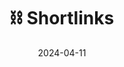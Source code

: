 ---
title: ":chains: Shortlinks"
image: /img/shortlinks.webp
desc: 
    - >-
        Shortlinks is a simple webserver written in JavaScript ran with Bun
        which utilizes HTTP status codes and an SQLite database to redirect
        short urls to longer ones.

    - >-
        It has a REST API which takes POST requests to create these redirects
        with the option of randomly generating the short url, or requesting a
        specific code. Additionally, Shortlinks serves a simple web interface
        for the API which is styled with [Pico.css](https://picocss.com), and 
        there is also a CLI application interface written in Go.

tags:
    - Webdev
nopage: true
links: 
    - link: https://a.vvill.dev
      text: Web Deployment
    - link: https://github.com/VVill-ga/shortlinks
      text: API Github Repo
    - link: https://github.com/VVill-ga/shortlinks-cli
      text: CLI Github Repo
date: 2024-04-11
---
